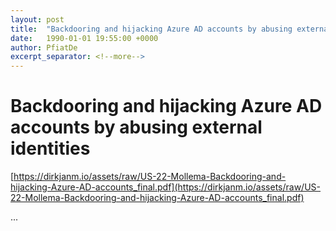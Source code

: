 ```yaml
---
layout: post
title:  "Backdooring and hijacking Azure AD accounts by abusing external identities"
date:   1990-01-01 19:55:00 +0000
author: PfiatDe
excerpt_separator: <!--more-->
---
```


# Backdooring and hijacking Azure AD accounts by abusing external identities

[https://dirkjanm.io/assets/raw/US-22-Mollema-Backdooring-and-hijacking-Azure-AD-accounts_final.pdf](https://dirkjanm.io/assets/raw/US-22-Mollema-Backdooring-and-hijacking-Azure-AD-accounts_final.pdf)

...
<!--more-->
